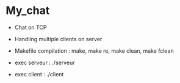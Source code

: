 # My_chat

- Chat on TCP

- Handling multiple clients on server

- Makefile compilation : make, make re, make clean, make fclean
       
-  exec serveur : ./serveur

- exec client : ./client
